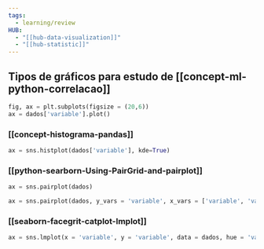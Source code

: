 ```yaml
---
tags:
  - learning/review
HUB:
  - "[[hub-data-visualization]]"
  - "[[hub-statistic]]"
---
```

## Tipos de gráficos para estudo de [[concept-ml-python-correlacao]]

```python
fig, ax = plt.subplots(figsize = (20,6))
ax = dados['variable'].plot()
```


### [[concept-histograma-pandas]]
```python
ax = sns.histplot(dados['variable'], kde=True)
```

### [[python-searborn-Using-PairGrid-and-pairplot]]
```python
ax = sns.pairplot(dados)

ax = sns.pairplot(dados, y_vars = 'variable', x_vars = ['variable', 'variable' , 'temp_max' , 'variable', 'variable'], kind='reg')
```

### [[seaborn-facegrit-catplot-lmplot]]
```python
ax = sns.lmplot(x = 'variable', y = 'variable', data = dados, hue = 'variable', markers = ['o', '*'], legend = False )
```

